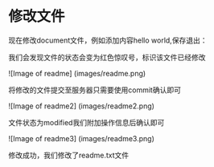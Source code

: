 # 修改文件

现在修改document文件，例如添加内容hello world,保存退出：

我们会发现文件的状态会变为红色惊叹号，标识该文件已经修改

![Image of readme]
(images/readme.png)

将修改的文件提交至服务器只需要使用commit确认即可

![Image of readme2]
(images/readme2.png)

文件状态为modified我们附加操作信息后确认即可

![Image of readme3]
(images/readme3.png)

修改成功，我们修改了readme.txt文件